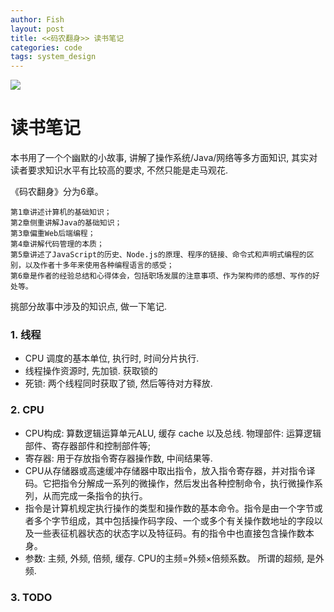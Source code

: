 ```yaml
---
author: Fish
layout: post
title: <<码农翻身>> 读书笔记 
categories: code
tags: system_design
---
```


![](http://img3m4.ddimg.cn/31/12/25276414-1_u_13.jpg)

# 读书笔记

本书用了一个个幽默的小故事, 讲解了操作系统/Java/网络等多方面知识, 其实对读者要求知识水平有比较高的要求, 不然只能是走马观花. 

《码农翻身》分为6章。

	第1章讲述计算机的基础知识；
	第2章侧重讲解Java的基础知识；
	第3章偏重Web后端编程；
	第4章讲解代码管理的本质；
	第5章讲述了JavaScript的历史、Node.js的原理、程序的链接、命令式和声明式编程的区别，以及作者十多年来使用各种编程语言的感受；
	第6章是作者的经验总结和心得体会，包括职场发展的注意事项、作为架构师的感想、写作的好处等。


挑部分故事中涉及的知识点, 做一下笔记.

<!--more-->

### 1. 线程

- CPU 调度的基本单位, 执行时, 时间分片执行.
- 线程操作资源时, 先加锁.  获取锁的
- 死锁: 两个线程同时获取了锁, 然后等待对方释放. 

### 2. CPU

-  CPU构成: 算数逻辑运算单元ALU, 缓存 cache 以及总线. 物理部件: 运算逻辑部件、寄存器部件和控制部件等;
-  寄存器: 用于存放指令寄存器操作数, 中间结果等.
-  CPU从存储器或高速缓冲存储器中取出指令，放入指令寄存器，并对指令译码。它把指令分解成一系列的微操作，然后发出各种控制命令，执行微操作系列，从而完成一条指令的执行。
-  指令是计算机规定执行操作的类型和操作数的基本命令。指令是由一个字节或者多个字节组成，其中包括操作码字段、一个或多个有关操作数地址的字段以及一些表征机器状态的状态字以及特征码。有的指令中也直接包含操作数本身。
- 参数: 主频, 外频, 倍频, 缓存. CPU的主频=外频×倍频系数。 所谓的超频, 是外频.

### 3. TODO

